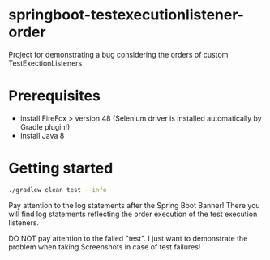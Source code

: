 # springboot-testexecutionlistener-order
Project for demonstrating a bug considering the orders of custom TestExectionListeners

Prerequisites
===

- install FireFox > version 48 (Selenium driver is installed automatically by Gradle plugin!)
- install Java 8

Getting started
===

```sh
./gradlew clean test --info
```
Pay attention to the log statements after the Spring Boot Banner! 
There you will find log statements reflecting the order execution of the test execution listeners.

DO NOT pay attention to the failed "test". I just want to demonstrate the problem when taking Screenshots in case of test failures! 
